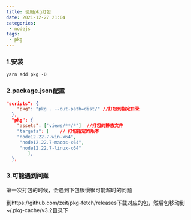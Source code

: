 ```yaml
---
title: 使用pkg打包
date: 2021-12-27 21:04
categories:
 - nodejs
tags:
 - pkg
---
```

### 1.安装

```shell
yarn add pkg -D
```

### 2.package.json配置

```json
"scripts": {
    "pkg": "pkg . --out-path=dist/" //打包到指定目录
  },
  "pkg": {
    "assets": ["views/**/*"]  //打包的静态文件
    "targets": [	// 打包指定的版本
  	"node12.22.7-win-x64",
     "node12.22.7-macos-x64",
     "node12.22.7-linux-x64"
		],
  },
```

### 3.可能遇到问题

第一次打包的时候，会遇到下包很慢很可能超时的问题

到https://github.com/zeit/pkg-fetch/releases下载对应的包，然后包移动到~/.pkg-cache/v3.2目录下
